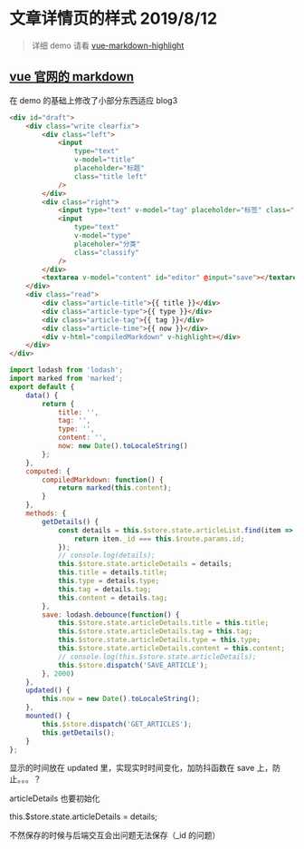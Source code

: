 # 文章详情页的样式 2019/8/12

> 详细 demo 请看 [vue-markdown-highlight](https://github.com/AaronKwong929/vue.js-demos/tree/master/vue-markdown-highlight)

## [vue 官网的 markdown](https://cn.vuejs.org/v2/examples/index.html)

在 demo 的基础上修改了小部分东西适应 blog3

```html
<div id="draft">
    <div class="write clearfix">
        <div class="left">
            <input
                type="text"
                v-model="title"
                placeholder="标题"
                class="title left"
            />
        </div>
        <div class="right">
            <input type="text" v-model="tag" placeholder="标签" class="tag" />
            <input
                type="text"
                v-model="type"
                placeholer="分类"
                class="classify"
            />
        </div>
        <textarea v-model="content" id="editor" @input="save"></textarea>
    </div>
    <div class="read">
        <div class="article-title">{{ title }}</div>
        <div class="article-type">{{ type }}</div>
        <div class="article-tag">{{ tag }}</div>
        <div class="article-time">{{ now }}</div>
        <div v-html="compiledMarkdown" v-highlight></div>
    </div>
</div>
```

```javascript
import lodash from 'lodash';
import marked from 'marked';
export default {
    data() {
        return {
            title: '',
            tag: '',
            type: '',
            content: '',
            now: new Date().toLocaleString()
        };
    },
    computed: {
        compiledMarkdown: function() {
            return marked(this.content);
        }
    },
    methods: {
        getDetails() {
            const details = this.$store.state.articleList.find(item => {
                return item._id === this.$route.params.id;
            });
            // console.log(details);
            this.$store.state.articleDetails = details;
            this.title = details.title;
            this.type = details.type;
            this.tag = details.tag;
            this.content = details.tag;
        },
        save: lodash.debounce(function() {
            this.$store.state.articleDetails.title = this.title;
            this.$store.state.articleDetails.tag = this.tag;
            this.$store.state.articleDetails.type = this.type;
            this.$store.state.articleDetails.content = this.content;
            // console.log(this.$store.state.articleDetails);
            this.$store.dispatch('SAVE_ARTICLE');
        }, 2000)
    },
    updated() {
        this.now = new Date().toLocaleString();
    },
    mounted() {
        this.$store.dispatch('GET_ARTICLES');
        this.getDetails();
    }
};
```

显示的时间放在 updated 里，实现实时时间变化，加防抖函数在 save 上，防止。。。？

articleDetails 也要初始化

this.\$store.state.articleDetails = details;

不然保存的时候与后端交互会出问题无法保存（\_id 的问题）
